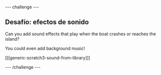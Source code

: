 \--- challenge \---

## Desafío: efectos de sonido

Can you add sound effects that play when the boat crashes or reaches the island?

You could even add background music!

[[[generic-scratch3-sound-from-library]]]

\--- /challenge \---